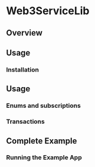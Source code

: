 # Web3ServiceLib

<!-- TODO -->

## Overview

<!-- TODO -->

## Usage

<!-- TODO -->

### Installation

<!-- TODO -->


## Usage

<!-- TODO -->

### Enums and subscriptions

<!-- TODO -->

### Transactions

<!-- TODO -->

## Complete Example

<!-- TODO -->

### Running the Example App

<!-- TODO -->
